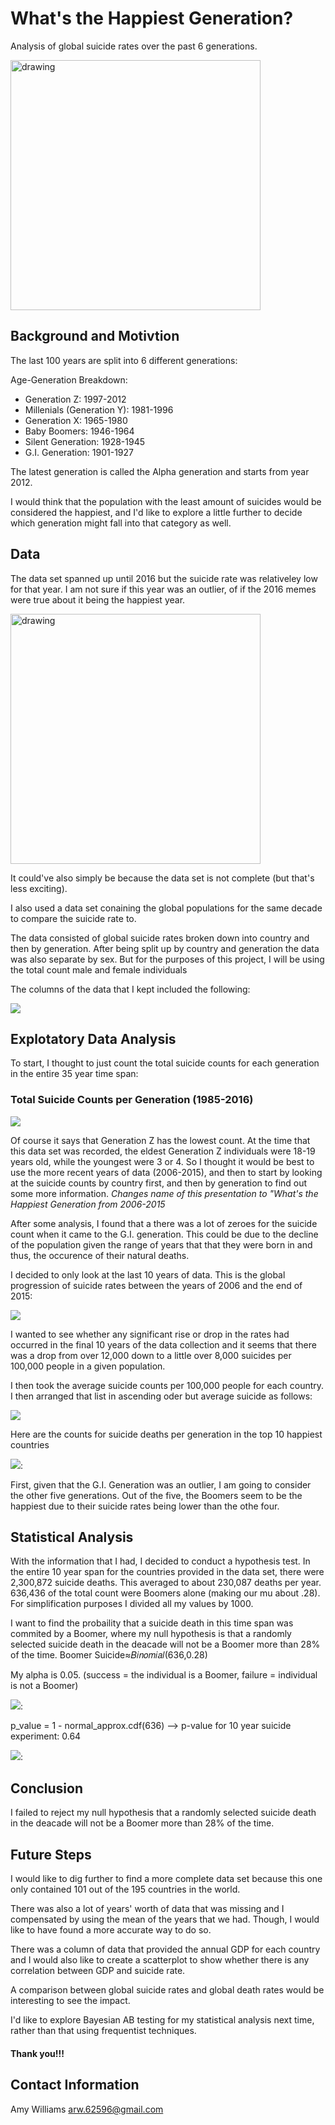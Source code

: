 # What's the Happiest Generation?
Analysis of global suicide rates over the past 6 generations. 

<img src="images/Meseeks.gif" alt="drawing" width="400"/>



## Background and Motivtion
The last 100 years are split into 6 different generations:

Age-Generation Breakdown:

+ Generation Z: 1997-2012
+ Millenials (Generation Y): 1981-1996
+ Generation X: 1965-1980
+ Baby Boomers: 1946-1964
+ Silent Generation: 1928-1945
+ G.I. Generation: 1901-1927

The latest generation is called the Alpha generation and starts from year 2012. 

I would think that the population with the least amount of suicides would be considered the happiest, and I'd like to explore a little further to decide which generation might fall into that category as well. 

## Data

The data set spanned up until 2016 but the suicide rate was relativeley low for that year. I am not sure if this year was an outlier, of if the 2016 memes were true about it being the happiest year.

<img src="images/summer2016meme2.jpg" alt="drawing" width="400"/>

It could've also simply be because the data set is not complete (but that's less exciting). 

I also used a data set conaining the global populations for the same decade to compare the suicide rate to.


The data consisted of global suicide rates broken down into country and then by generation. After being split up by country and generation the data was also separate by sex. But for the purposes of this project, I will be using the total count male and female individuals 

The columns of the data that I kept included the following: 

<img src="images/suicide_rates_df.PNG" />

## Explotatory Data Analysis

To start, I thought to just count the total suicide counts for each generation in the entire 35 year time span:

### Total Suicide Counts per Generation (1985-2016)
<img src="images/t0tal_file_gen_counts.PNG" />

Of course it says that Generation Z has the lowest count. At the time that this data set was recorded, the eldest Generation Z individuals were 18-19 years old, while the youngest were 3 or 4. So I thought it would be best to use the more recent years of data (2006-2015), and then to start by looking at the suicide counts by country first, and then by generation to find out some more information. *Changes name of this presentation to "What's the Happiest Generation from 2006-2015*

After some analysis, I found that a there was a lot of zeroes for the suicide count when it came to the G.I. generation. This could be due to the decline of the population given the range of years that that they were born in and thus, the occurence of their natural deaths.

I decided to only look at the last 10 years of data. This is the global progression of suicide rates between the years of 2006 and the end of 2015:

<img src="images/Suicide_count_last_decade.png" />

I wanted to see whether any significant rise or drop in the rates had occurred in the final 10 years of the data collection and it seems that there was a drop from over 12,000 down to a little over 8,000 suicides per 100,000 people in a given population.


I then took the average suicide counts per 100,000 people for each country. I then arranged that list in ascending oder but average suicide as follows:

<img src="images/10_happiest_countries.png" />

Here are the counts for suicide deaths per generation in the top 10 happiest countries

<img src="images/suicide_by _generation.png" />:

First, given that the G.I. Generation was an outlier, I am going to consider the other five generations. Out of the five, the Boomers seem to be the happiest due to their suicide rates being lower than the othe four.


## Statistical Analysis

With the information that I had, I decided to conduct a hypothesis test. In the entire 10 year span for the countries provided in the data set, there were 2,300,872 suicide deaths. This averaged to about 230,087 deaths per year. 636,436 of the total count were Boomers alone (making our mu about .28). For simplification purposes I divided all my values by 1000.

I want to find the probaility that a suicide death in this time span was commited by a Boomer, where my null hypothesis is that a randomly selected suicide death in the deacade will not be a Boomer more than 28% of the time. 
         Boomer Suicide≈𝐵𝑖𝑛𝑜𝑚𝑖𝑎𝑙(636,0.28)

My alpha is 0.05. (success = the individual is a Boomer, failure = individual is not a Boomer)


<img src="images/hyp_dist.png" />:

p_value = 1 - normal_approx.cdf(636) --> p-value for 10 year suicide experiment: 0.64

<img src="images/p_val.png" />:


## Conclusion

I failed to reject my null hypothesis that a randomly selected suicide death in the deacade will not be a Boomer more than 28% of the time. 

## Future Steps

I would like to dig further to find a more complete data set because this one only contained 101 out of the 195 countries in the world. 

There was also a lot of years' worth of data that was missing and I compensated by using the mean of the years that we had. Though, I would like to have found a more accurate way to do so.

There was a column of data that provided the annual GDP for each country and I would also like to create a scatterplot to show whether there is any correlation between GDP and suicide rate.

A comparison between global suicide rates and global death rates would be interesting to see the impact.

I'd like to explore Bayesian AB testing for my statistical analysis next time, rather than that using frequentist techniques.

#### Thank you!!!

## Contact Information

Amy Williams
arw.62596@gmail.com